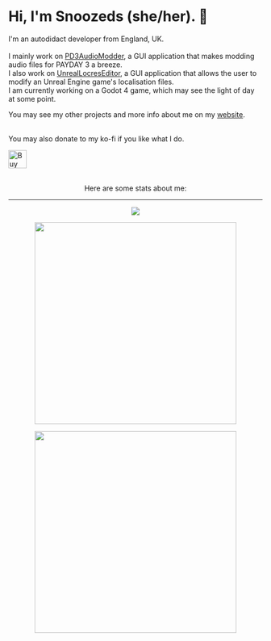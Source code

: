 <h1> Hi, I'm Snoozeds (she/her). 👋</h1>
<p>I'm an autodidact developer from England, UK.<br /><br/>
I mainly work on <a href="https://github.com/Snoozeds/PD3AudioModder" target="_blank">PD3AudioModder</a>, a GUI application that makes modding audio files for PAYDAY 3 a breeze. <br />
I also work on <a href="https://github.com/snoozeds/UnrealLocresEditor" target="_blank">UnrealLocresEditor</a>, a GUI application that allows the user to modify an Unreal Engine game's localisation files.<br />
I am currently working on a Godot 4 game, which may see the light of day at some point. </p>
You may see my other projects and more info about me on my <a href="https://snoozeds.com" target="_blank">website</a>.
<br />
<br />
<p>You may also donate to my ko-fi if you like what I do.</p>
<a href='https://ko-fi.com/Snoozeds' target='_blank'><img height='36' style='border:0px;height:36px;' src='https://cdn.ko-fi.com/cdn/kofi1.png?v=3' border='0' alt='Buy Me a Coffee at ko-fi.com'/></a>
<br />
<br />
<p align="center">Here are some stats about me:</p>
<hr class="solid">
<div align="center">
  <img src="https://skillicons.dev/icons?i=unrealengine,godot,cs,js,python,visualstudio,vscode,blender,nodejs,ps&theme=dark&perline=5"/>
</div>
</p>
<p align="center">
<img width="400px" src="https://github-stats-git-main-snoozeds-projects.vercel.app/api?username=snoozeds&include_all_commits=true&hide=issues,contribs&theme=midnight-purple&count_private=true&show_icons=true" />
</p>
<p align="center">
  <img width="400px" src="https://github-stats-git-main-snoozeds-projects.vercel.app/api/top-langs?username=Snoozeds&show_icons=true&locale=en&layout=compact&hide_border=false&cache_seconds=1800&langs_count=8&theme=midnight-purple" />
</p>
